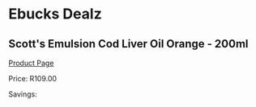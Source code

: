 
# Ebucks Dealz
## Scott's Emulsion Cod Liver Oil Orange - 200ml
[Product Page](https://www.ebucks.com/web/shop/productSelected.do?prodId=1133335990&catId=1133291653)

Price: R109.00

Savings: 


	